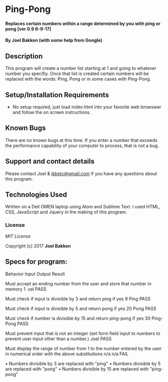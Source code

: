# Ping-Pong

#### Replaces certain numbers within a range determined by you with ping or pong [ver 0.9 6-9-17]

#### By Joel Bakken (with some help from Google)

## Description

This program will create a number list starting at 1 and going to whatever number you specifiy. Once that list is created certain numbers will be replaced with the words: Ping, Pong or in some cases with Ping-Pong.

## Setup/Installation Requirements

* No setup required, just load index.html into your favorite web browswer and follow the on screen instructions.



## Known Bugs

There are no known bugs at this time. If you enter a number that exceeds the performance capability of your computer to process, that is not a bug.

## Support and contact details

Please contact Joel & jkbetc@gmail.com if you have any questions about this program.

## Technologies Used

Written on a Dell OMEN laptop using Atom and Sublime Text. I used HTML, CSS, JavaScript and Jquery in the making of this program.

### License

*MIT License*

Copyright (c) 2017 **Joel Bakken**

## Specs for program:

Behavior																	Input	Output		Result

Must accept an ending number from the user and store that number in memory	1		.val		PASS

Must check if input is divisible by 3 and return ping if yes				9		Ping		PASS

Must check if input is divisible by 5 and return pong if yes				20		Pong		PASS

Must check if number is divisible by 15 and return
ping-pong if yes															30		Ping-Pong	PASS

Must prevent input that is not an integer (set form field
input to numbers to prevent user input other than a number.)				Joel	<none>		PASS

Must display the range of number from 1 to the number entered
by the user in numerical order with the above substitutions					n/a		n/a			FAIL


•	Numbers divisible by 3 are replaced with "ping"
•	Numbers divisible by 5 are replaced with "pong"
•	Numbers divisible by 15 are replaced with "ping-pong"

